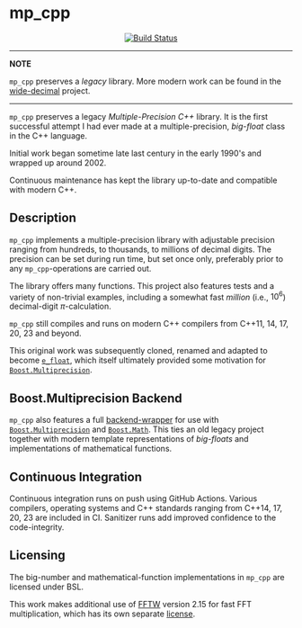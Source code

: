 mp_cpp
==================

<p align="center">
    <a href="https://github.com/ckormanyos/mp_cpp/actions">
        <img src="https://github.com/ckormanyos/mp_cpp/actions/workflows/mp_cpp.yml/badge.svg" alt="Build Status"></a>
</p>

---
**NOTE**

`mp_cpp` preserves a _legacy_ library. More modern work can be found in the [wide-decimal](https://github.com/ckormanyos/wide-decimal) project.

---

`mp_cpp` preserves a legacy _Multiple_-_Precision_ _C++_ library.
It is the first successful attempt I had ever made at a multiple-precision,
_big_-_float_ class in the C++ language.

Initial work began sometime late last century in the early 1990's
and wrapped up around 2002.

Continuous maintenance has kept the library up-to-date
and compatible with modern C++.

## Description

`mp_cpp` implements a multiple-precision library with adjustable
precision ranging from hundreds, to thousands, to millions of decimal digits.
The precision can be set during run time, but set once only,
preferably prior to any `mp_cpp`-operations are carried out.

The library offers many functions. This project also features tests
and a variety of non-trivial examples, including a somewhat fast
_million_ (i.e., $10^{6}$) decimal-digit $\pi$-calculation.

`mp_cpp` still compiles and runs on modern C++ compilers
from C++11, 14, 17, 20, 23 and beyond.

This original work was subsequently cloned, renamed and adapted to become
[`e_float`](https://github.com/ckormanyos/e_float-2021),
which itself ultimately provided some motivation for
[`Boost.Multiprecision`](https://www.boost.org/doc/libs/1_83_0/libs/multiprecision/doc/html/index.html).

## Boost.Multiprecision Backend

`mp_cpp` also features a full [backend-wrapper](./boost/multiprecision/mp_cpp_backend.hpp)
for use with [`Boost.Multiprecision`](https://www.boost.org/doc/libs/1_83_0/libs/multiprecision/doc/html/index.html)
and [`Boost.Math`](https://www.boost.org/doc/libs/1_83_0/libs/math/doc/html/index.html).
This ties an old legacy project together with modern
template representations of _big_-_floats_ and implementations
of mathematical functions.

## Continuous Integration

Continuous integration runs on push using GitHub Actions.
Various compilers, operating systems and C++ standards
ranging from C++14, 17, 20, 23 are included in CI.
Sanitizer runs add improved confidence to the code-integrity.

## Licensing

The big-number and mathematical-function implementations in `mp_cpp`
are licensed under BSL.

This work makes additional use of [FFTW](https://www.fftw.org/)
version 2.15 for fast FFT multiplication, which has its own separate
[license](https://www.fftw.org/faq/section1.html#isfftwfree).
